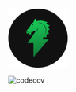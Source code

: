 <p align="center">
  <p>
  <a href="https://expresso-ts.com/" target="blank"><img src="https://github.com/expressots/expressots/blob/main/media/expressots.png" width="120" alt="Expresso TS Logo" /></a>
  </p>

  <img src="https://codecov.io/gh/rsaz/ci-cd/graph/badge.svg?token=9C639R7JND)](https://codecov.io/gh/rsaz/ci-cd" alt="codecov" />
</p>
